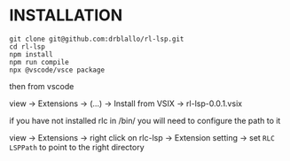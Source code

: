 # INSTALLATION

```
git clone git@github.com:drblallo/rl-lsp.git
cd rl-lsp
npm install
npm run compile
npx @vscode/vsce package
```

then from vscode

view -> Extensions -> (...) -> Install from VSIX -> rl-lsp-0.0.1.vsix

if you have not installed rlc in /bin/ you will need to configure the path to it

view -> Extensions -> right click on rlc-lsp -> Extension setting -> set `RLC LSPPath` to point to the right directory
